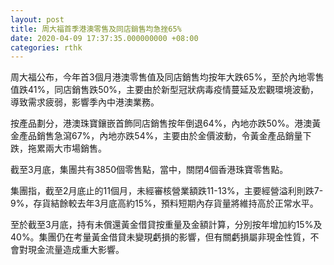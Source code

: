 ```yaml
---
layout: post
title: 周大福首季港澳零售及同店銷售均急挫65%
date: 2020-04-09 17:37:35.000000000 +08:00
categories: rthk
---
```


周大福公布，今年首3個月港澳零售值及同店銷售均按年大跌65%，至於內地零售值跌41%，同店銷售跌50%，主要由於新型冠狀病毒疫情蔓延及宏觀環境波動，導致需求疲弱，影響季內中港澳業務。 

按產品劃分，港澳珠寶鑲嵌首飾同店銷售按年倒退64%，內地亦跌50%。港澳黃金產品銷售急瀉67%，內地亦跌54%，主要由於金價波動，令黃金產品銷量下跌，拖累兩大市場銷售。

截至3月底，集團共有3850個零售點，當中，關閉4個香港珠寶零售點。

集團指，截至2月底止的11個月，未經審核營業額跌11-13%，主要經營溢利則跌7-9%，存貨結餘較去年3月底高約15%，預料短期內存貨量將維持高於正常水平。

至於截至3月底，持有未償還黃金借貸按重量及金額計算，分別按年增加約15%及40%。集團仍在考量黃金借貸未變現虧損的影響，但有關虧損屬非現金性質，不會對現金流量造成重大影響。
